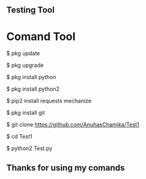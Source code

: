 ## Testing Tool


# Comand Tool

$ pkg update

$ pkg upgrade

$ pkg install python

$ pkg install python2

$ pip2 install requests mechanize

$ pkg install git

$ git clone https://github.com/AnuhasChamika/Test1

$ cd Test1

$ python2 Test.py


## Thanks for using my comands
